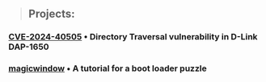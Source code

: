 
> ## Projects:

### [CVE-2024-40505](CVE-2024-40505.md) • Directory Traversal vulnerability in D-Link DAP-1650
### [magicwindow](magicwindow.md) • A tutorial for a boot loader puzzle
